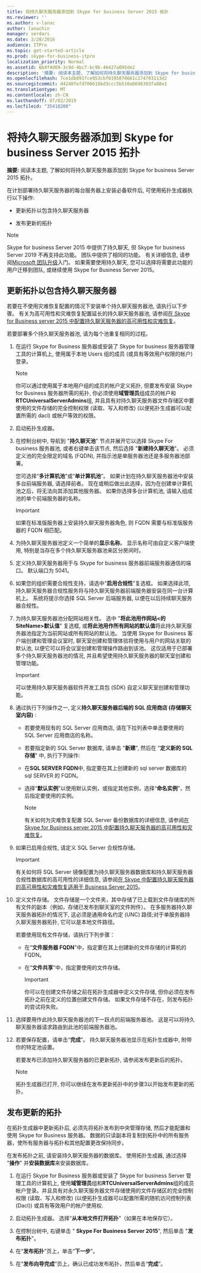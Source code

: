 ```yaml
---
title: 将持久聊天服务器添加到 Skype for business Server 2015 拓扑
ms.reviewer: ''
ms.author: v-lanac
author: lanachin
manager: serdars
ms.date: 3/28/2016
audience: ITPro
ms.topic: get-started-article
ms.prod: skype-for-business-itpro
localization_priority: Normal
ms.assetid: 6b4f4d69-3c9d-4bc7-bc9b-46427a095de2
description: '摘要: 阅读本主题, 了解如何将持久聊天服务器添加到 Skype for business Server 2015 拓扑。'
ms.openlocfilehash: 7ce1db891fce953cbf0195870661c174703113d2
ms.sourcegitcommit: d4248fefd706616bd3ccc5b510a6696303fa88e1
ms.translationtype: MT
ms.contentlocale: zh-CN
ms.lasthandoff: 07/02/2019
ms.locfileid: "35418200"
---
```

# <a name="add-persistent-chat-server-to-your-skype-for-business-server-2015-topology"></a>将持久聊天服务器添加到 Skype for business Server 2015 拓扑
 
**摘要:** 阅读本主题, 了解如何将持久聊天服务器添加到 Skype for business Server 2015 拓扑。
  
在计划部署持久聊天服务器的每台服务器上安装必备软件后, 可使用拓扑生成器执行以下操作: 
  
- 更新拓扑以包含持久聊天服务器
    
- 发布更新的拓扑
    
> [!NOTE] 
> Skype for business Server 2015 中提供了持久聊天, 但 Skype for business Server 2019 不再支持此功能。 团队中提供了相同的功能。 有关详细信息, 请参阅[Microsoft 团队升级](/microsoftteams/upgrade-start-here)入门。 如果需要使用持久聊天, 您可以选择将需要此功能的用户迁移到团队, 或继续使用 Skype for Business Server 2015。 

## <a name="update-your-topology-to-include-persistent-chat-server"></a>更新拓扑以包含持久聊天服务器

若要在不使用灾难恢复配置的情况下安装单个持久聊天服务器池, 请执行以下步骤。 有关为高可用性和灾难恢复配置延长的持久聊天服务器池, 请参阅[在 Skype for Business server 2015 中配置持久聊天服务器的高可用性和灾难恢复](../../deploy/deploy-high-availability-and-disaster-recovery/configure-hadr-for-persistent-chat.md)。
  
若要部署多个持久聊天服务器池, 请为每个池重复相同的过程。
  
1. 在运行 Skype for Business 服务器或安装了 Skype for business 服务器管理工具的计算机上, 使用属于本地 Users 组的成员 (或具有等效用户权限的帐户) 登录。
    
    > [!NOTE]
    > 你可以通过使用属于本地用户组的成员的帐户定义拓扑, 但要发布安装 Skype for Business 服务器所需的拓扑, 你必须使用**域管理员**组成员的帐户和**RTCUniversalServerAdmins**组, 并且具有对持久聊天服务器文件存储区中要使用的文件存储的完全控制权限 (读取、写入和修改) (以便拓扑生成器可以配置所需的 dacl) 或帐户等效的权限。
  
2. 启动拓扑生成器。
    
3. 在控制台树中, 导航到 "**持久聊天池**" 节点并展开它以选择 Skype For business 服务器池, 或者右键单击该节点, 然后选择 "**新建持久聊天池**"。 必须定义池的完全限定的域名 (FQDN), 并指示池是单服务器池还是多服务器池部署。
    
    您可选择“**多计算机池**”或“**单计算机池**”。 如果计划在持久聊天服务器池中安装多台前端服务器, 请选择前者。 现在或稍后做出此选择，因为在创建单计算机池之后，将无法向其添加其他服务器。 如果你选择多台计算机池, 请输入组成池的单个前端服务器的名称。
    
    > [!IMPORTANT]
    > 如果在标准版服务器上安装持久聊天服务器角色, 则 FQDN 需要与标准版服务器的 FQDN 相匹配。 
  
4. 为持久聊天服务器池定义一个简单的**显示名称**。 显示名称可由自定义客户端使用, 特别是当存在多个持久聊天服务器池来区分房间时。
    
5. 定义持久聊天服务器用于与 Skype for business 服务器前端服务器通信的端口。 默认端口为 5041。
    
6. 如果您的组织需要合规性支持，请选中“**启用合规性**”复选框。 如果选择此项, 持久聊天服务器合规性服务将与持久聊天服务器前端服务器安装在同一台计算机上。 系统将提示你选择 SQL Server 后端服务器, 以便在以后持续聊天服务器合规性。
    
7. 为持久聊天服务器池分配网站相关性。 选中 "**将此池用作网站\<的 SiteName\>默认值**" 复选框, 或**将此池用作所有网站的默认值**将此持久聊天服务器池指定为当前网站或所有网站的默认池。 当使用 Skype for Business 客户端创建和管理会议室时, 聊天室创建和管理体验将使用与用户的网站关联的默认池, 以便它可以将会议室创建和管理操作路由到该池。 这仅适用于已部署多个持久聊天服务器池的情况, 并且希望使用持久聊天服务器的聊天室创建和管理功能。
    
    > [!IMPORTANT]
    > 可以使用持久聊天服务器软件开发工具包 (SDK) 自定义聊天室创建和管理功能。 
  
8. 通过执行下列操作之一, 定义**持久聊天服务器后端的 SQL 应用商店 (存储聊天室内容)** :
    
   - 若要使用现有的 SQL Server 应用商店, 请在下拉列表中单击要使用的 SQL Server 应用商店的名称。
    
   - 若要指定新的 SQL Server 数据库, 请单击 "**新建**", 然后在 "**定义新的 SQL 存储**" 中, 执行下列操作:
    
   - 在**SQL SERVER FQDN**中, 指定要在其上创建新的 sql server 数据库的 sql SERVER 的 FQDN。
    
   - 选择“**默认实例**”以使用默认实例，或指定其他实例，选择“**命名实例**”，然后指定要使用的实例。
    
     > [!NOTE]
     > 有关如何为灾难恢复配置 SQL Server 备份数据库的详细信息, 请参阅[在 Skype for Business server 2015 中配置持久聊天服务器的高可用性和灾难恢复](../../deploy/deploy-high-availability-and-disaster-recovery/configure-hadr-for-persistent-chat.md)。 
  
9. 如果已启用合规性, 请定义 SQL Server 合规性存储。
    
    > [!IMPORTANT]
    > 有关如何将 SQL Server 镜像配置为持久聊天服务器数据库和持久聊天服务器合规性数据库的高可用性的详细信息, 请参阅[在 Skype 中配置持久聊天服务器的高可用性和灾难恢复适用于 Business Server 2015](../../deploy/deploy-high-availability-and-disaster-recovery/configure-hadr-for-persistent-chat.md)。 
  
10. 定义文件存储。 文件存储是一个文件夹，其中存储了已上载到文件存储库的所有文件的副本（例如，存储已发布到聊天室的文件附件）。 在多服务器持久聊天服务器拓扑的情况下, 这必须是通用命名约定 (UNC) 路径;对于单服务器持久聊天服务器拓扑, 它可以是本地文件路径。
    
    若要使用现有文件存储，请执行下列步骤：
    
    - 在“**文件服务器 FQDN**”中，指定要在其上创建新的文件存储的计算机的 FQDN。
    
    - 在“**文件共享**”中，指定要使用的文件存储。
    
      > [!IMPORTANT]
      > 你可以在创建文件存储之前在拓扑生成器中定义文件存储, 但你必须在发布拓扑之前在定义的位置创建文件存储。 如果文件存储不存在，则发布拓扑的尝试将失败。 
  
11. 选择要用作此持久聊天服务器池的下一跃点的前端服务器池。 这是可以将持久聊天服务器请求路由到此池的前端服务器池。
    
12. 若要保存配置，请单击“**完成**”。 持久聊天服务器池显示在拓扑生成器中, 附带你的特定池设置。
    
    若要发布已添加持久聊天服务器的已更新拓扑, 请参阅发布更新后的拓扑。
    
    > [!NOTE]
    > 拓扑生成器已打开, 你可以继续在发布更新拓扑中的步骤3以开始发布更新的拓扑。 
  
## <a name="publish-the-updated-topology"></a>发布更新的拓扑
<a name="BKMK_PublishTopology"> </a>

在拓扑生成器中更新拓扑后, 必须先将拓扑发布到中央管理存储, 然后才能配置和使用 Skype for Business 服务器。 数据的只读副本将复制到拓扑中的所有服务器，使所有服务器与拓扑和其他配置更改保持同步。
  
在发布拓扑之前, 请安装持久聊天服务器的数据库。 使用拓扑生成器, 通过选择 "**操作**" 并**安装数据库**来安装数据库。
  
1. 在运行 Skype for Business 服务器或安装了 Skype for business Server 管理工具的计算机上, 使用**域管理员**组和**RTCUniversalServerAdmins**组的成员帐户登录。并且具有对永久聊天服务器文件存储使用的文件存储区的完全控制权限 (读取、写入和修改) (以便拓扑生成器可以配置所需的随机访问控制列表 (Dacl)) 或具有等效用户的帐户使用权.
    
2. 启动拓扑生成器。 选择“**从本地文件打开拓扑**”（如果在本地保存它）。
    
3. 在控制台树中, 右键单击 " **Skype For Business Server 2015**", 然后单击 "**发布拓扑**"。
    
4. 在“**发布拓扑**”页上，单击“**下一步**”。
    
5. 在“**发布向导完成**”页上，确认已成功发布拓扑，然后单击“**完成**”。
    

